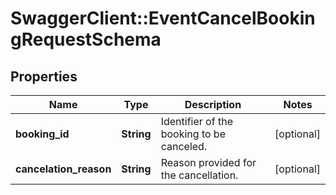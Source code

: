 # SwaggerClient::EventCancelBookingRequestSchema

## Properties
Name | Type | Description | Notes
------------ | ------------- | ------------- | -------------
**booking_id** | **String** | Identifier of the booking to be canceled. | [optional] 
**cancelation_reason** | **String** | Reason provided for the cancellation. | [optional] 

